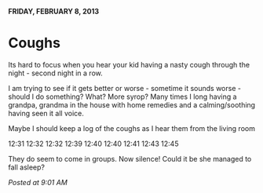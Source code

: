 **FRIDAY, FEBRUARY 8, 2013**

Coughs
=================

Its hard to focus when you hear your kid having a nasty cough through the night - second night in a row.

I am trying to see if it gets better or worse - sometime it sounds worse - should I do something? What? More syrop? Many times I long having a grandpa, grandma in the house with home remedies and a calming/soothing having seen it all voice.

Maybe I should keep a log of the coughs as I hear them from the living room

12:31
12:32
12:32
12:39
12:40
12:40
12:41
12:43
12:45

They do seem to come in groups.  Now silence!  Could it be she managed to fall asleep?

_Posted at 9:01 AM_